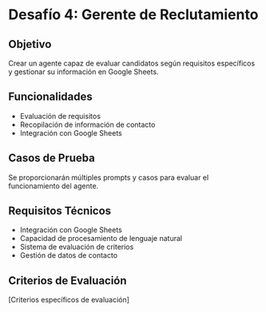 # Desafío 4: Gerente de Reclutamiento

## Objetivo
Crear un agente capaz de evaluar candidatos según requisitos específicos y gestionar su información en Google Sheets.

## Funcionalidades
- Evaluación de requisitos
- Recopilación de información de contacto
- Integración con Google Sheets

## Casos de Prueba
Se proporcionarán múltiples prompts y casos para evaluar el funcionamiento del agente.

## Requisitos Técnicos
- Integración con Google Sheets
- Capacidad de procesamiento de lenguaje natural
- Sistema de evaluación de criterios
- Gestión de datos de contacto

## Criterios de Evaluación
[Criterios específicos de evaluación] 